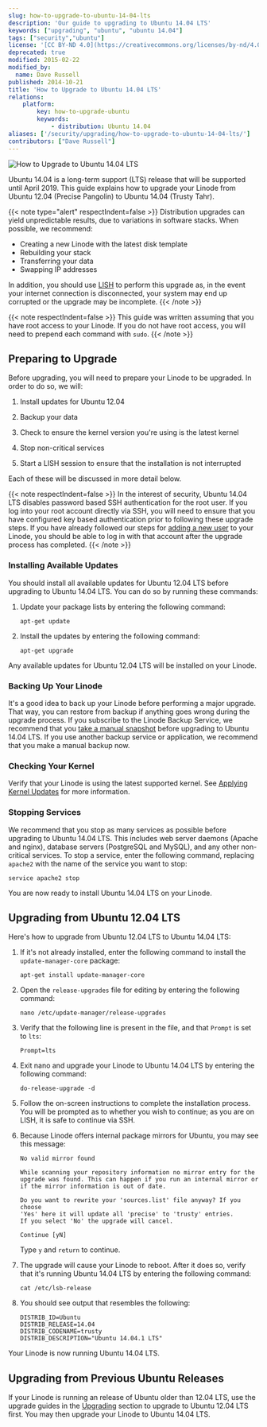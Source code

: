 ```yaml
---
slug: how-to-upgrade-to-ubuntu-14-04-lts
description: 'Our guide to upgrading to Ubuntu 14.04 LTS'
keywords: ["upgrading", "ubuntu", "ubuntu 14.04"]
tags: ["security","ubuntu"]
license: '[CC BY-ND 4.0](https://creativecommons.org/licenses/by-nd/4.0)'
deprecated: true
modified: 2015-02-22
modified_by:
  name: Dave Russell
published: 2014-10-21
title: 'How to Upgrade to Ubuntu 14.04 LTS'
relations:
    platform:
        key: how-to-upgrade-ubuntu
        keywords:
            - distribution: Ubuntu 14.04
aliases: ['/security/upgrading/how-to-upgrade-to-ubuntu-14-04-lts/']
contributors: ["Dave Russell"]
---
```


![How to Upgrade to Ubuntu 14.04 LTS](How_to_Upgrade_to_Ubuntu_1404_LTS_smg.jpg)

Ubuntu 14.04 is a long-term support (LTS) release that will be supported until April 2019. This guide explains how to upgrade your Linode from Ubuntu 12.04 (Precise Pangolin) to Ubuntu 14.04 (Trusty Tahr).

{{< note type="alert" respectIndent=false >}}
Distribution upgrades can yield unpredictable results, due to variations in software stacks. When possible, we recommend:

 - Creating a new Linode with the latest disk template
 - Rebuilding your stack
 - Transferring your data
 - Swapping IP addresses

In addition, you should use [LISH](/docs/products/compute/compute-instances/guides/lish/) to perform this upgrade as, in the event your internet connection is disconnected, your system may end up corrupted or the upgrade may be incomplete.
{{< /note >}}

{{< note respectIndent=false >}}
This guide was written assuming that you have root access to your Linode. If you do not have root access, you will need to prepend each command with `sudo`.
{{< /note >}}

## Preparing to Upgrade

Before upgrading, you will need to prepare your Linode to be upgraded. In order to do so, we will:

1.  Install updates for Ubuntu 12.04

2.  Backup your data

3.  Check to ensure the kernel version you're using is the latest kernel

4.  Stop non-critical services

5.  Start a LISH session to ensure that the installation is not interrupted

Each of these will be discussed in more detail below.

{{< note respectIndent=false >}}
In the interest of security, Ubuntu 14.04 LTS disables password based SSH authentication for the root user.  If you log into your root account directly via SSH, you will need to ensure that you have configured key based authentication prior to following these upgrade steps.  If you have already followed our steps for [adding a new user](/docs/products/compute/compute-instances/guides/set-up-and-secure/#ubuntu) to your Linode, you should be able to log in with that account after the upgrade process has completed.
{{< /note >}}

### Installing Available Updates

You should install all available updates for Ubuntu 12.04 LTS before upgrading to Ubuntu 14.04 LTS. You can do so by running these commands:

1.  Update your package lists by entering the following command:

        apt-get update

2.  Install the updates by entering the following command:

        apt-get upgrade

Any available updates for Ubuntu 12.04 LTS will be installed on your Linode.

### Backing Up Your Linode

It's a good idea to back up your Linode before performing a major upgrade. That way, you can restore from backup if anything goes wrong during the upgrade process. If you subscribe to the Linode Backup Service, we recommend that you [take a manual snapshot](/docs/products/storage/backups/#take-a-manual-snapshot) before upgrading to Ubuntu 14.04 LTS. If you use another backup service or application, we recommend that you make a manual backup now.

### Checking Your Kernel

Verify that your Linode is using the latest supported kernel. See [Applying Kernel Updates](/docs/products/compute/compute-instances/guides/monitor-and-maintain/#applying-kernel-updates) for more information.

### Stopping Services

We recommend that you stop as many services as possible before upgrading to Ubuntu 14.04 LTS. This includes web server daemons (Apache and nginx), database servers (PostgreSQL and MySQL), and any other non-critical services. To stop a service, enter the following command, replacing `apache2` with the name of the service you want to stop:

    service apache2 stop

You are now ready to install Ubuntu 14.04 LTS on your Linode.

## Upgrading from Ubuntu 12.04 LTS

Here's how to upgrade from Ubuntu 12.04 LTS to Ubuntu 14.04 LTS:

1.  If it's not already installed, enter the following command to install the `update-manager-core` package:

        apt-get install update-manager-core

2.  Open the `release-upgrades` file for editing by entering the following command:

        nano /etc/update-manager/release-upgrades

3.  Verify that the following line is present in the file, and that `Prompt` is set to `lts`:

        Prompt=lts

4.  Exit nano and upgrade your Linode to Ubuntu 14.04 LTS by entering the following command:

        do-release-upgrade -d

5.  Follow the on-screen instructions to complete the installation process. You will be prompted as to whether you wish to continue; as you are on LISH, it is safe to continue via SSH.

6.  Because Linode offers internal package mirrors for Ubuntu, you may see this message:

        No valid mirror found

        While scanning your repository information no mirror entry for the
        upgrade was found. This can happen if you run an internal mirror or
        if the mirror information is out of date.

        Do you want to rewrite your 'sources.list' file anyway? If you choose
        'Yes' here it will update all 'precise' to 'trusty' entries.
        If you select 'No' the upgrade will cancel.

        Continue [yN]

    Type `y` and `return` to continue.

7.  The upgrade will cause your Linode to reboot. After it does so, verify that it's running Ubuntu 14.04 LTS by entering the following command:

        cat /etc/lsb-release

8.  You should see output that resembles the following:

        DISTRIB_ID=Ubuntu
        DISTRIB_RELEASE=14.04
        DISTRIB_CODENAME=trusty
        DISTRIB_DESCRIPTION="Ubuntu 14.04.1 LTS"

Your Linode is now running Ubuntu 14.04 LTS.


## Upgrading from Previous Ubuntu Releases

If your Linode is running an release of Ubuntu older than 12.04 LTS, use the upgrade guides in the [Upgrading](/docs/security/upgrading/) section to upgrade to Ubuntu 12.04 LTS first. You may then upgrade your Linode to Ubuntu 14.04 LTS.
